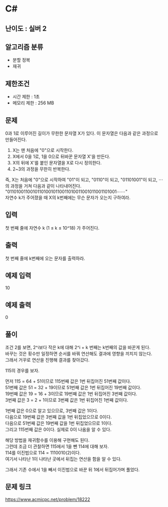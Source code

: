 # C#

## 난이도 : 실버 2

## 알고리즘 분류
  - 분할 정복
  - 재귀

## 제한조건
  - 시간 제한 : 1초
  - 메모리 제한 : 256 MB

## 문제
0과 1로 이루어진 길이가 무한한 문자열 X가 있다. 이 문자열은 다음과 같은 과정으로 만들어진다.<br/>

  1. X는 맨 처음에 "0"으로 시작한다. 
  2. X에서 0을 1로, 1을 0으로 뒤바꾼 문자열 X'을 만든다.
  3. X의 뒤에 X'를 붙인 문자열을 X로 다시 정의한다. 
  4. 2~3의 과정을 무한히 반복한다.

즉, X는 처음에 "0"으로 시작하여 "01"이 되고, "0110"이 되고, "01101001"이 되고, ⋯ 의 과정을 거쳐 다음과 같이 나타내어진다.<br/>
"011010011001011010010110011010011001011001101001⋯⋯"<br/>
자연수 k가 주어졌을 때 X의 k번째에는 무슨 문자가 오는지 구하여라.<br/>


## 입력
첫 번째 줄에 자연수 k (1 ≤ k ≤ 10^18) 가 주어진다.<br/>


## 출력
첫 번째 줄에 k번째에 오는 문자를 출력하라.<br/>


## 예제 입력
10<br/>


## 예제 출력
0<br/>


## 풀이
조건 2를 보면, 2^i보다 작은 k에 대해 2^i + k 번째는 k번째의 값을 바꾼게 된다.<br/>
바꾸는 것은 횟수만 일정하면 순서를 바꿔 연산해도 결과에 영향을 끼치지 않는다.<br/>
그래서 거꾸로 연산을 진행해 결과를 찾아갔다.<br/>


115의 경우를 보자.<br/>

먼저 115 = 64 + 51이므로 115번째 값은 1번 뒤집어진 51번째 값이다.<br/>
51번째 값은 51 = 32 + 19이므로 51번째 값은 1번 뒤집어진 19번째 값이다.<br/>
19번째 값은 19 = 16 + 3이므로 19번째 값은 1번 뒤집어진 3번째 값이다.<br/>
3번째 값은 3 = 2 + 1이므로 3번째 값은 1번 뒤집어진 1번째 값이다.<br/>

1번째 값은 0으로 알고 있으므로, 3번째 값은 1이다.<br/>
다음으로 19번째 값은 3번째 값을 1번 뒤집었으므로 0이다.<br/>
다음으로 51번째 값은 19번째 값을 1번 뒤집었으므로 1이다.<br/>
그리고 115번째 값은 0이다. 
실제로 0이 나옴을 알 수 있다.<br/>

해당 방법을 재귀함수를 이용해 구현해도 된다.<br/>
그런데 조금 더 관찰하면 115에서 1을 뺀 114에 대해 보자.<br/>
114를 이진법으로 114 = 1110010(2)이다.<br/>
여기서 나타난 1이 나타난 곳에서 뒤집는 연산을 함을 알 수 있다.<br/>


그래서 기존 수에서 1을 빼서 이진법으로 바꾼 뒤 1에서 뒤집어가며 풀었다.<br/>


## 문제 링크
https://www.acmicpc.net/problem/18222